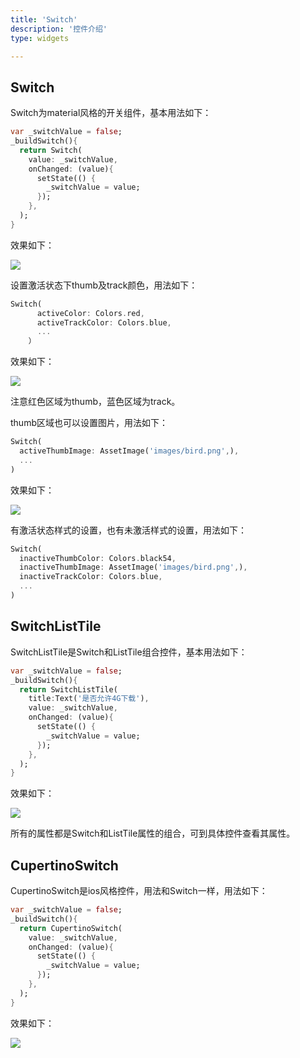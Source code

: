 ```yaml
---
title: 'Switch'
description: '控件介绍'
type: widgets

---
```




## Switch

Switch为material风格的开关组件，基本用法如下：

```dart
var _switchValue = false;
_buildSwitch(){
  return Switch(
    value: _switchValue,
    onChanged: (value){
      setState(() {
        _switchValue = value;
      });
    },
  );
}
```

效果如下：

![](https://img-blog.csdnimg.cn/20200324154452538.png?x-oss-process=image/watermark,type_ZmFuZ3poZW5naGVpdGk,shadow_10,text_aHR0cHM6Ly9ibG9nLmNzZG4ubmV0L21lbmdrczE5ODc=,size_16,color_FFFFFF,t_70)

设置激活状态下thumb及track颜色，用法如下：

```dart
Switch(
      activeColor: Colors.red,
      activeTrackColor: Colors.blue,
      ...
    ）
```

效果如下：

![](https://img-blog.csdnimg.cn/20200324154506972.png)

注意红色区域为thumb，蓝色区域为track。

thumb区域也可以设置图片，用法如下：

```dart
Switch(
  activeThumbImage: AssetImage('images/bird.png',),
  ...
)
```

效果如下：

![](https://img-blog.csdnimg.cn/20200324154521359.png?x-oss-process=image/watermark,type_ZmFuZ3poZW5naGVpdGk,shadow_10,text_aHR0cHM6Ly9ibG9nLmNzZG4ubmV0L21lbmdrczE5ODc=,size_16,color_FFFFFF,t_70)



有激活状态样式的设置，也有未激活样式的设置，用法如下：

```dart
Switch(
  inactiveThumbColor: Colors.black54,
  inactiveThumbImage: AssetImage('images/bird.png',),
  inactiveTrackColor: Colors.blue,
  ...
)
```



## SwitchListTile

SwitchListTile是Switch和ListTile组合控件，基本用法如下：

```dart
var _switchValue = false;
_buildSwitch(){
  return SwitchListTile(
    title:Text('是否允许4G下载'),
    value: _switchValue,
    onChanged: (value){
      setState(() {
        _switchValue = value;
      });
    },
  );
}
```

效果如下：

![](https://img-blog.csdnimg.cn/20200324154537352.png?x-oss-process=image/watermark,type_ZmFuZ3poZW5naGVpdGk,shadow_10,text_aHR0cHM6Ly9ibG9nLmNzZG4ubmV0L21lbmdrczE5ODc=,size_16,color_FFFFFF,t_70)

所有的属性都是Switch和ListTile属性的组合，可到具体控件查看其属性。



## CupertinoSwitch

CupertinoSwitch是ios风格控件，用法和Switch一样，用法如下：

```dart
var _switchValue = false;
_buildSwitch(){
  return CupertinoSwitch(
    value: _switchValue,
    onChanged: (value){
      setState(() {
        _switchValue = value;
      });
    },
  );
}
```

效果如下：

![](https://img-blog.csdnimg.cn/20200324154553878.png?x-oss-process=image/watermark,type_ZmFuZ3poZW5naGVpdGk,shadow_10,text_aHR0cHM6Ly9ibG9nLmNzZG4ubmV0L21lbmdrczE5ODc=,size_16,color_FFFFFF,t_70)


